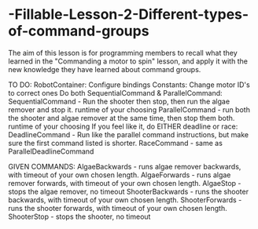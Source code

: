 # -Fillable-Lesson-2-Different-types-of-command-groups
The aim of this lesson is for programming members to recall what they learned in the "Commanding a motor to spin" lesson, and apply it with the new knowledge they have learned about command groups. 

TO DO:
    RobotContainer: Configure bindings
    Constants: Change motor ID's to correct ones
    Do both SequentialCommand & ParallelCommand:
        SequentialCommand - Run the shooter then stop, then run the algae remover and stop it. runtime of your choosing
        ParallelCommand - run both the shooter and algae remover at the same time, then stop them both. runtime of your choosing
    If you feel like it, do EITHER deadline or race:
        DeadlineCommand - Run like the parallel command instructions, but make sure the first command listed is shorter.
        RaceCommand - same as ParallelDeadlineCommand

GIVEN COMMANDS: 
    AlgaeBackwards - runs algae remover backwards, with timeout of your own chosen length.
    AlgaeForwards - runs algae remover forwards, with timeout of your own chosen length.
    AlgaeStop - stops the algae remover, no timeout
    ShooterBackwards - runs the shooter backwards, with timeout of your own chosen length.
    ShooterForwards - runs the shooter forwards, with timeout of your own chosen length.
    ShooterStop - stops the shooter, no timeout